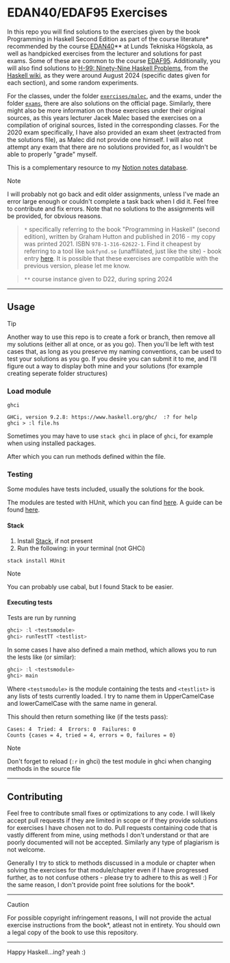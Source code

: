 # EDAN40/EDAF95 Exercises

In this repo you will find solutions to the exercises given by the book Programming in Haskell Second Edition as part of the course literature* recommended by the course [EDAN40](https://cs.lth.se/edan40)** at Lunds Tekniska Högskola, as well as handpicked exercises from the lecturer and solutions for past exams. Some of these are common to the course [EDAF95](https://cs.lth.se/edaf95). Additionally, you will also find solutions to [H-99: Ninety-Nine Haskell Problems](https://wiki.haskell.org/H-99:_Ninety-Nine_Haskell_Problems), from the [Haskell wiki](https://wiki.haskell.org), as they were around August 2024 (specific dates given for each section), and some random experiments.

For the classes, under the folder [``exercises/malec``](exercises/malec), and the exams, under the folder [``exams``](exams), there are also solutions on the official page.  Similarly, there might also be more information on those exercises under their original sources, as this years lecturer Jacek Malec based the exercises on a compilation of original sources, listed in the corresponding classes. For the 2020 exam specifically, I have also provided an exam sheet (extracted from the solutions file), as Malec did not provide one himself. I will also not attempt any exam that there are no solutions provided for, as I wouldn't be able to properly "grade" myself.

This is a complementary resource to my [Notion notes database](https://mikaelrr.notion.site/Delade-anteckningar-Hub-LTH-D-C-f2a47297b9b146dba372e02c4f789d55?pvs=4).

> [!NOTE]
> I will probably not go back and edit older assignments, unless I've made an error large enough or couldn't complete a task back when I did it. Feel free to contribute and fix errors.
> Note that no solutions to the assignments will be provided, for obvious reasons.

> ``*`` specifically referring to the book "Programming in Haskell" (second edition), written by Graham Hutton and published in 2016 - my copy was printed 2021. ISBN ``978-1-316-62622-1``. Find it cheapest by referring to a tool like ``bokfynd.se`` (unaffiliated, just like the site) - book entry [here](https://www.bokfynd.nu/9781316626221/programming-in-haskell/). It is possible that these exercises are compatible with the previous version, please let me know.

> ``**`` course instance given to D22, during spring 2024

---
## Usage
> [!TIP]
> Another way to use this repo is to create a fork or branch, then remove all my solutions (either all at once, or as you go). Then you'll be left with test cases that, as long as you preserve my naming conventions, can be used to test your solutions as you go. If you desire you can submit it to me, and I'll figure out a way to display both mine and your solutions (for example creating seperate folder structures)

### Load module
```console
ghci

GHCi, version 9.2.8: https://www.haskell.org/ghc/  :? for help
ghci > :l file.hs
```
Sometimes you may have to use ``stack ghci`` in place of ``ghci``, for example when using installed packages.

After which you can run methods defined within the file.
### Testing
Some modules have tests included, usually the solutions for the book.

The modules are tested with HUnit, which you can find [here](https://hackage.haskell.org/package/HUnit). A guide can be found [here](https://wiki.haskell.org/HUnit_1.0_User%27s_Guide).
#### Stack
1. Install [Stack](https://docs.haskellstack.org/en/stable/), if not present
2. Run the following: in your terminal (not GHCi)
```console
stack install HUnit
```
> [!NOTE]
> You can probably use cabal, but I found Stack to be easier.
#### Executing tests
Tests are run by running 
```haskell
ghci> :l <testsmodule>
ghci> runTestTT <testlist>
```
In some cases I have also defined a main method, which allows you to run the lests like (or similar):
```haskell
ghci> :l <testsmodule>
ghci> main
```

Where ``<testsmodule>`` is the module containing the tests and ``<testlist>`` is any lists of tests currently loaded. I try to name them in UpperCamelCase and lowerCamelCase with the same name in general.

This should then return something like (if the tests pass):
```console
Cases: 4  Tried: 4  Errors: 0  Failures: 0
Counts {cases = 4, tried = 4, errors = 0, failures = 0}
```

> [!NOTE]
> Don't forget to reload (``:r`` in ghci) the test module in ghci when changing methods in the source file

---
## Contributing
Feel free to contribute small fixes or optimizations to any code. I will likely accept pull requests if they are limited in scope or if they provide solutions for exercises I have chosen not to do. Pull requests containing code that is vastly different from mine, using methods I don't understand or that are poorly documented will not be accepted. Similarly any type of plagiarism is not welcome.

Generally I try to stick to methods discussed in a module or chapter when solving the exercises for that module/chapter even if I have progressed further, as to not confuse others - please try to adhere to this as well :) For the same reason, I don't provide point free solutions for the book*.

---
> [!CAUTION]
> For possible copyright infringement reasons, I will not provide the actual exercise instructions from the book*, atleast not in entirety. You should own a legal copy of the book to use this repository.
---
Happy Haskell...ing? yeah :)
